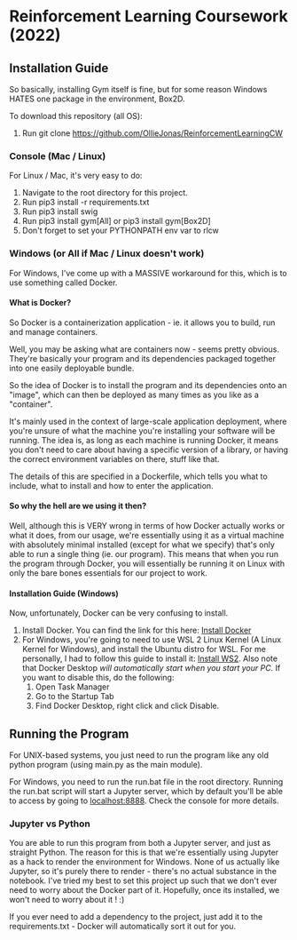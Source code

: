 # Reinforcement Learning Coursework (2022)


## Installation Guide

So basically, installing Gym itself is fine, but for some reason Windows HATES one package in the environment, Box2D.

To download this repository (all OS):

1) Run git clone https://github.com/OllieJonas/ReinforcementLearningCW <your directory>

### Console (Mac / Linux)
  
For Linux / Mac, it's very easy to do:

1. Navigate to the root directory for this project.
2. Run pip3 install -r requirements.txt
3. Run pip3 install swig
4. Run pip3 install gym[All] or pip3 install gym[Box2D]
5. Don't forget to set your PYTHONPATH env var to rlcw

### Windows (or All if Mac / Linux doesn't work)

For Windows, I've come up with a MASSIVE workaround for this, which is to use something called Docker.

#### What is Docker?

So Docker is a containerization application - ie. it allows you to build, run and manage containers.

Well, you may be asking what are containers now - seems pretty obvious. They're basically your program and its dependencies packaged together into one easily deployable bundle.


So the idea of Docker is to install the program and its dependencies onto an "image", which can then be deployed as many times as you like as a "container".

It's mainly used in the context of large-scale application deployment, where you're unsure of what the machine you're installing your software will be running. The idea is, as long as each machine is running Docker, it means you don't need to care about having a specific version of a library, or having the correct environment variables on there, stuff like that.

The details of this are specified in a Dockerfile, which tells you what to include, what to install and how to enter the application.

#### So why the hell are we using it then?

Well, although this is VERY wrong in terms of how Docker actually works or what it does, from our usage, we're essentially using it as a virtual machine with absolutely minimal installed (except for what we specify) that's only able to run a single thing (ie. our program). This means that when you run the program through Docker, you will essentially be running it on Linux with only the bare bones essentials for our project to work.
  
#### Installation Guide (Windows)

Now, unfortunately, Docker can be very confusing to install.
  
  1. Install Docker. You can find the link for this here: [Install Docker](https://docs.docker.com/get-docker/ "Docker")
  2. For Windows, you're going to need to use WSL 2 Linux Kernel (A Linux Kernel for Windows), and install the Ubuntu distro for WSL. For me personally, I had to follow this guide to install it: [Install WS2](https://learn.microsoft.com/en-us/windows/wsl/install-manual). Also note that Docker Desktop _will automatically start when you start your PC._ If you want to disable this, do the following:
      1. Open Task Manager
      2. Go to the Startup Tab
      3. Find Docker Desktop, right click and click Disable.

## Running the Program

For UNIX-based systems, you just need to run the program like any old python program (using main.py as the main module). 
  
For Windows, you need to run the run.bat file in the root directory. Running the run.bat script will start a Jupyter server, which by default you'll be able to access by going to [localhost:8888](http://localhost:8888). Check the console for more details.
  
### Jupyter vs Python

You are able to run this program from both a Jupyter server, and just as straight Python. The reason for this is that we're essentially using Jupyter as a hack to render the environment for Windows. None of us actually like Jupyter, so it's purely there to render - there's no actual substance in the notebook.
I've tried my best to set this project up such that we don't ever need to worry about the Docker part of it. Hopefully, once its installed, we won't need to worry about it ! :)

If you ever need to add a dependency to the project, just add it to the requirements.txt - Docker will automatically sort it out for you.
  
